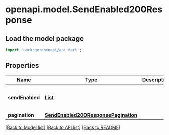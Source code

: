 # openapi.model.SendEnabled200Response

## Load the model package
```dart
import 'package:openapi/api.dart';
```

## Properties
Name | Type | Description | Notes
------------ | ------------- | ------------- | -------------
**sendEnabled** | [**List<BankParams200ResponseParamsSendEnabledInner>**](BankParams200ResponseParamsSendEnabledInner.md) |  | [optional] [default to const []]
**pagination** | [**SendEnabled200ResponsePagination**](SendEnabled200ResponsePagination.md) |  | [optional] 

[[Back to Model list]](../README.md#documentation-for-models) [[Back to API list]](../README.md#documentation-for-api-endpoints) [[Back to README]](../README.md)


